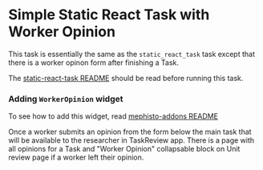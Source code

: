 <!---
  Copyright (c) Meta Platforms and its affiliates.
  This source code is licensed under the MIT license found in the
  LICENSE file in the root directory of this source tree.
-->

# Simple Static React Task with Worker Opinion

This task is essentially the same as the `static_react_task` task except that there is a worker opinon form after finishing a Task. 

The [static-react-task README](../static_react_task/README.md) should be read before running this task.

### Adding `WorkerOpinion` widget

To see how to add this widget, read [mephisto-addons README](packages/mephisto-addons/README.md)

Once a worker submits an opinion from the form below the main task that will be available to the researcher in TaskReview app.
There is a page with all opinions for a Task and "Worker Opinion" collapsable block on Unit review page if a worker left their opinion.
